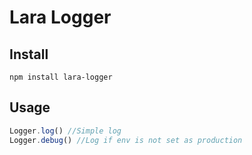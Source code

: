 # Lara Logger

## Install
`npm install lara-logger`

## Usage
```js
Logger.log() //Simple log
Logger.debug() //Log if env is not set as production
```